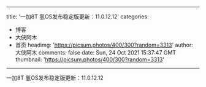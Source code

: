 
---
title: '一加8T 氢OS发布稳定版更新：11.0.12.12'
categories: 
 - 博客
 - 大侠阿木
 - 首页
headimg: 'https://picsum.photos/400/300?random=3313'
author: 大侠阿木
comments: false
date: Sun, 24 Oct 2021 15:37:47 GMT
thumbnail: 'https://picsum.photos/400/300?random=3313'
---

<div>   
一加8T 氢OS发布稳定版更新：11.0.12.12  
</div>
            